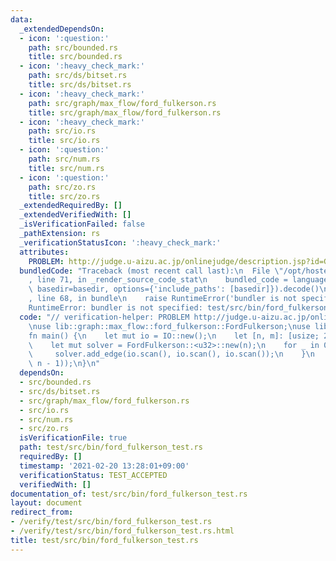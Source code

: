```yaml
---
data:
  _extendedDependsOn:
  - icon: ':question:'
    path: src/bounded.rs
    title: src/bounded.rs
  - icon: ':heavy_check_mark:'
    path: src/ds/bitset.rs
    title: src/ds/bitset.rs
  - icon: ':heavy_check_mark:'
    path: src/graph/max_flow/ford_fulkerson.rs
    title: src/graph/max_flow/ford_fulkerson.rs
  - icon: ':heavy_check_mark:'
    path: src/io.rs
    title: src/io.rs
  - icon: ':question:'
    path: src/num.rs
    title: src/num.rs
  - icon: ':question:'
    path: src/zo.rs
    title: src/zo.rs
  _extendedRequiredBy: []
  _extendedVerifiedWith: []
  _isVerificationFailed: false
  _pathExtension: rs
  _verificationStatusIcon: ':heavy_check_mark:'
  attributes:
    PROBLEM: http://judge.u-aizu.ac.jp/onlinejudge/description.jsp?id=GRL_6_A
  bundledCode: "Traceback (most recent call last):\n  File \"/opt/hostedtoolcache/Python/3.9.1/x64/lib/python3.9/site-packages/onlinejudge_verify/documentation/build.py\"\
    , line 71, in _render_source_code_stat\n    bundled_code = language.bundle(stat.path,\
    \ basedir=basedir, options={'include_paths': [basedir]}).decode()\n  File \"/opt/hostedtoolcache/Python/3.9.1/x64/lib/python3.9/site-packages/onlinejudge_verify/languages/user_defined.py\"\
    , line 68, in bundle\n    raise RuntimeError('bundler is not specified: {}'.format(path.as_posix()))\n\
    RuntimeError: bundler is not specified: test/src/bin/ford_fulkerson_test.rs\n"
  code: "// verification-helper: PROBLEM http://judge.u-aizu.ac.jp/onlinejudge/description.jsp?id=GRL_6_A\n\
    \nuse lib::graph::max_flow::ford_fulkerson::FordFulkerson;\nuse lib::io::*;\n\n\
    fn main() {\n    let mut io = IO::new();\n    let [n, m]: [usize; 2] = io.scan();\n\
    \    let mut solver = FordFulkerson::<u32>::new(n);\n    for _ in 0..m {\n   \
    \     solver.add_edge(io.scan(), io.scan(), io.scan());\n    }\n    io.println(solver.solve(0,\
    \ n - 1));\n}\n"
  dependsOn:
  - src/bounded.rs
  - src/ds/bitset.rs
  - src/graph/max_flow/ford_fulkerson.rs
  - src/io.rs
  - src/num.rs
  - src/zo.rs
  isVerificationFile: true
  path: test/src/bin/ford_fulkerson_test.rs
  requiredBy: []
  timestamp: '2021-02-20 13:28:01+09:00'
  verificationStatus: TEST_ACCEPTED
  verifiedWith: []
documentation_of: test/src/bin/ford_fulkerson_test.rs
layout: document
redirect_from:
- /verify/test/src/bin/ford_fulkerson_test.rs
- /verify/test/src/bin/ford_fulkerson_test.rs.html
title: test/src/bin/ford_fulkerson_test.rs
---
```

